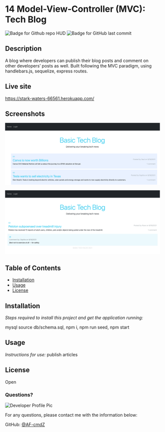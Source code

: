 # 14 Model-View-Controller (MVC): Tech Blog

![Badge for Github repo HUD](https://img.shields.io/github/languages/top/AF-cmdZ/basic-tech-blog?style=flat&logo=appveyor) ![Badge for GitHub last commit](https://img.shields.io/github/last-commit/AF-cmdZ/basic-tech-blog?style=flat&logo=appveyor)

## Description
A blog where developers can publish their blog posts and comment on other developers’ posts as well. Built following the MVC paradigm, using handlebars.js, sequelize, express routes.

## Live site
https://stark-waters-66561.herokuapp.com/

## Screenshots
![screen shot 1](images/screenshot-1.png)

![screen shot 2](images/screenshot-2.png)
## Table of Contents
* [Installation](#installation)
* [Usage](#usage)
* [License](#license)
## Installation

*Steps required to install this project and get the application running:*

mysql source db/schema.sql, npm i, npm run seed, npm start
 ## Usage
*Instructions for use:*
publish articles

## License
Open

### Questions?
![Developer Profile Pic](https://avatars.githubusercontent.com/u/80429715?v=4)

For any questions, please contact me with the information below:

GitHub: [@AF-cmdZ](https://api.github.com/users/AF-cmdZ)

